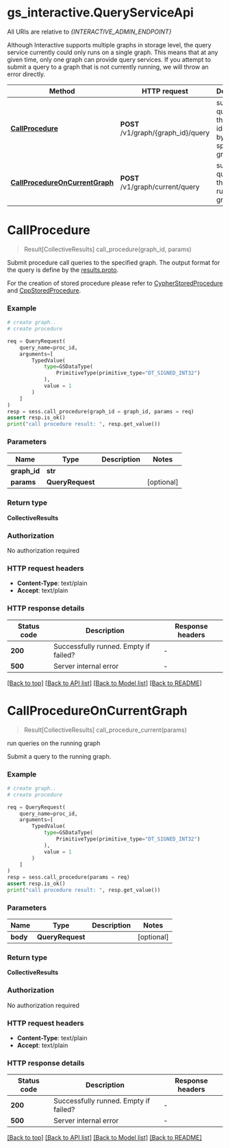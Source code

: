 # gs_interactive.QueryServiceApi

All URIs are relative to *{INTERACTIVE_ADMIN_ENDPOINT}*

Although Interactive supports multiple graphs in storage level, the query service currently could only runs on a single graph. 
This means that at any given time, only one graph can provide query services. 
If you attempt to submit a query to a graph that is not currently running, we will throw an error directly.

| Method | HTTP request | Description |
|------------- | ------------- | -------------|
| [**CallProcedure**](QueryServiceApi.md#CallProcedure) | **POST** /v1/graph/{graph_id}/query | submit query to the graph identified by the specified graph id |
| [**CallProcedureOnCurrentGraph**](QueryServiceApi.md#CallProcedureOnCurrentGraph) | **POST** /v1/graph/current/query | submit query to the current running graph |


# **CallProcedure**
> Result[CollectiveResults] call_procedure(graph_id, params)

Submit procedure call queries to the specified graph.
The output format for the query is define by the [results.proto](https://github.com/alibaba/GraphScope/blob/main/interactive_engine/executor/ir/proto/results.proto).

For the creation of stored procedure please refer to [CypherStoredProcedure](../stored_procedure/cypher_procedure.md) and [CppStoredProcedure](../stored_procedure/cpp_procedure.md).

### Example


```python
# create graph..
# create procedure

req = QueryRequest(
    query_name=proc_id,
    arguments=[
        TypedValue(
            type=GSDataType(
                PrimitiveType(primitive_type="DT_SIGNED_INT32")
            ),
            value = 1
        )
    ]
)
resp = sess.call_procedure(graph_id = graph_id, params = req)
assert resp.is_ok()
print("call procedure result: ", resp.get_value())
```



### Parameters


Name | Type | Description  | Notes
------------- | ------------- | ------------- | -------------
 **graph_id** | **str**|  | 
 **params** | **QueryRequest**|  | [optional] 

### Return type

**CollectiveResults**

### Authorization

No authorization required

### HTTP request headers

 - **Content-Type**: text/plain
 - **Accept**: text/plain

### HTTP response details

| Status code | Description | Response headers |
|-------------|-------------|------------------|
**200** | Successfully runned. Empty if failed? |  -  |
**500** | Server internal error |  -  |

[[Back to top]](#) [[Back to API list]](../README.md#documentation-for-api-endpoints) [[Back to Model list]](../README.md#documentation-for-models) [[Back to README]](../README.md)

# **CallProcedureOnCurrentGraph**
> Result[CollectiveResults] call_procedure_current(params)

run queries on the running graph

Submit a query to the running graph. 

### Example


```python
# create graph..
# create procedure

req = QueryRequest(
    query_name=proc_id,
    arguments=[
        TypedValue(
            type=GSDataType(
                PrimitiveType(primitive_type="DT_SIGNED_INT32")
            ),
            value = 1
        )
    ]
)
resp = sess.call_procedure(params = req)
assert resp.is_ok()
print("call procedure result: ", resp.get_value())
```



### Parameters


Name | Type | Description  | Notes
------------- | ------------- | ------------- | -------------
 **body** | **QueryRequest**|  | [optional] 

### Return type

**CollectiveResults**

### Authorization

No authorization required

### HTTP request headers

 - **Content-Type**: text/plain
 - **Accept**: text/plain

### HTTP response details

| Status code | Description | Response headers |
|-------------|-------------|------------------|
**200** | Successfully runned. Empty if failed? |  -  |
**500** | Server internal error |  -  |

[[Back to top]](#) [[Back to API list]](../README.md#documentation-for-api-endpoints) [[Back to Model list]](../README.md#documentation-for-models) [[Back to README]](../README.md)

